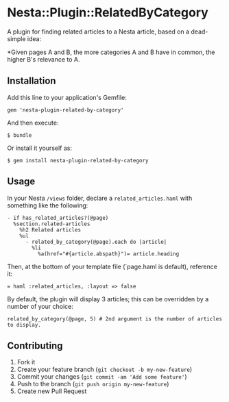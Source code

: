 # Nesta::Plugin::RelatedByCategory

A plugin for finding related articles to a Nesta article, based on a dead-simple idea:

*Given pages A and B, the more categories A and B have in common, the higher B's relevance to A.

## Installation

Add this line to your application's Gemfile:

    gem 'nesta-plugin-related-by-category'

And then execute:

    $ bundle

Or install it yourself as:

    $ gem install nesta-plugin-related-by-category

## Usage

In your Nesta `/views` folder, declare a `related_articles.haml` with something like the following:

    - if has_related_articles?(@page)
      %section.related-articles
        %h2 Related articles
        %ul
          - related_by_category(@page).each do |article|
            %li
              %a(href="#{article.abspath}")= article.heading

Then, at the bottom of your template file (`page.haml is default), reference it:

    = haml :related_articles, :layout => false

By default, the plugin will display 3 articles; this can be overridden by a number of your choice:

    related_by_category(@page, 5) # 2nd argument is the number of articles to display.

## Contributing

1. Fork it
2. Create your feature branch (`git checkout -b my-new-feature`)
3. Commit your changes (`git commit -am 'Add some feature'`)
4. Push to the branch (`git push origin my-new-feature`)
5. Create new Pull Request
